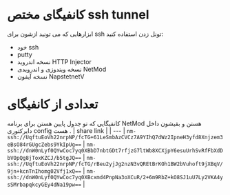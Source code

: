 # کانفیگای مختص ssh tunnel 
ابزارهایی که می تونید ازشون برای ssh تونل زدن استفاده کنید:‌
- خود ssh 
- putty 
- نسخه اندروید HTTP Injector
- نسخه ویندوزی و اندرویدی NetMod
- نسخه آیفون NapstetnetV

# تعدادی از کانفیگای 
کانفیگایی که تو جدول پایین هستن برای برنامه NetMod هستن و بقیشون داخل دایرکتوری config هست .
| share link |
| --- | 
```nm-ssh://UqftuEoVh22nrpNP/fcTG+61LeSmbAzCVCz7A9YIhQ7dWz2IpneH3yfd8Xnjzem3eBsO84rGUgcZebs9YkIpUg==``` | 
```nm-ssh://dnW0nLyf0QYwCoc7yq0XBbD7nbtGDt7rfjzG7ltWb8XCXjpY6esuUrhSvRfFbXdDbVOpQg8jToxKZCJ/b5tgJQ==``` | 
```nm-ssh://UqftuEoVh22nrpNP/fcTG/rBeu2yjJg2nzN3vQREtBrKOh1BW2bVuhoft9jXBqV/9jn+kcnTnIhomg02Vfj1xQ==``` | 
```nm-ssh://dnW0nLyf0QYwCoc7yq0XBcxmd4PnpNa3oXCuR/2+6m9RbZ+kO8SJ1uU7Ly2VKA4ysSMrbapqkcyGEy4dNa19pw==``` | 
